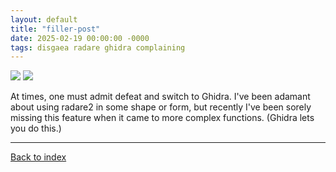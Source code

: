 ```yaml
---
layout: default
title: "filler-post"
date: 2025-02-19 00:00:00 -0000
tags: disgaea radare ghidra complaining
---
```


![](/breaking-videogames/assets/renamelocal.png)
![](/breaking-videogames/assets/CryingWojak.png)

At times, one must admit defeat and switch to Ghidra. I've been adamant about using radare2 in some shape or form, but recently I've been sorely missing this feature when it came to more complex functions. (Ghidra lets you do this.)

----


[Back to index](/breaking-videogames/)